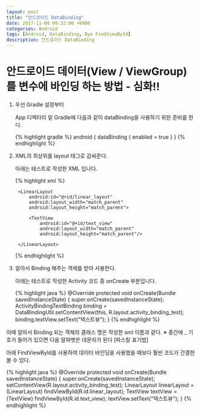 ```yaml
---
layout: post
title: "안드로이드 DataBinding"
date: 2017-11-08 00:22:00 +0900
categories: Android
tags: [Android, DataBinding, Bye FindViewById]
description: 안드로이드 DataBinding
---
```


# 안드로이드 데이터(View / ViewGroup)를 변수에 바인딩 하는 방법 - 심화!!

1. 우선 Gradle 설정부터

    App 디렉터리 밑 Gradle에 다음과 같이 dataBinding을 사용하기 위한 준비를 한다.

    {% highlight gradle %}
    android {
        dataBinding {
            enabled = true
        }
    }
    {% endhighlight %}

2. XML의 최상위를 layout 태그로 감싸준다.

    아래는 테스트로 작성한 XML 입니다.

    {% highlight xml %}
    <layout
        xmlns:android="http://schemas.android.com/apk/res/android">

        <LinearLayout
            android:id="@+id/linear_layout"
            android:layout_width="match_parent"
            android:layout_height="match_parent">

            <TextView
                android:id="@+id/text_view"
                android:layout_width="match_parent"
                android:layout_height="match_parent"/>

        </LinearLayout>

    </layout>
    {% endhighlight %}

3. 알아서 Binding 해주는 객체를 받아 사용한다.

    아래는 테스트로 작성한 Activity 코드 중 onCreate 부분입니다.

    {% highlight java %}
    @Override
    protected void onCreate(Bundle savedInstanceState) {
        super.onCreate(savedInstanceState);
        ActivityBindingTextBinding binding = DataBindingUtil.setContentView(this, R.layout.activity_binding_test);
        binding.textView.setText("텍스트뷰");
    }
    {% endhighlight %}

이때 알아서 Binding 되는 객체의 클래스 명은 작성한 xml 이름과 같다.
※ 중간에 _ 기호가 들어가 있으면 다음 알파벳은 대문자가 된다 [파스칼 표기법]

아래 FindViewById를 사용하여 데이터 바인딩을 사용했을 때보다 훨씬 코드가 간결한 볼 수 있다.

{% highlight java %}
@Override
protected void onCreate(Bundle savedInstanceState) {
    super.onCreate(savedInstanceState);
    setContentView(R.layout.activity_binding_test);
    LinearLayout linearLayout = (LinearLayout) findViewById(R.id.linear_layout);
    TextView textView = (TextView) findViewById(R.id.text_view);
    textView.setText("텍스트뷰");
}
{% endhighlight %}
